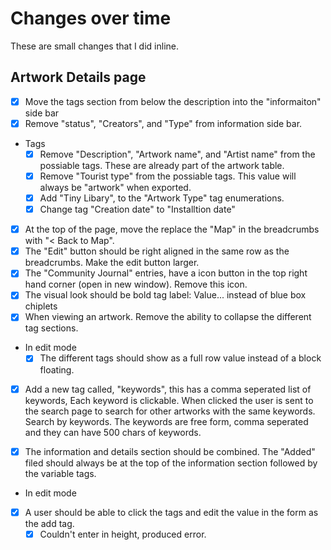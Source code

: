 # Changes over time

These are small changes that I did inline.

## Artwork Details page

- [x] Move the tags section from below the description into the "informaiton" side bar
- [x] Remove "status", "Creators", and "Type" from information side bar.
- Tags
  - [x] Remove "Description", "Artwork name", and "Artist name" from the possiable tags. These are already part of the artwork table.
  - [x] Remove "Tourist type" from the possiable tags. This value will always be "artwork" when exported.
  - [x] Add "Tiny Libary", to the "Artwork Type" tag enumerations.
  - [x] Change tag "Creation date" to "Installtion date"
- [x] At the top of the page, move the replace the "Map" in the breadcrumbs with "< Back to Map".
- [x] The "Edit" button should be right aligned in the same row as the breadcrumbs. Make the edit button larger.
- [x] The "Community Journal" entries, have a icon button in the top right hand corner (open in new window). Remove this icon.
- [x] The visual look should be bold tag label: Value... instead of blue box chiplets
- [x] When viewing an artwork. Remove the ability to collapse the different tag sections.
- In edit mode
  - [x] The different tags should show as a full row value instead of a block floating.
- [x] Add a new tag called, "keywords", this has a comma seperated list of keywords, Each keyword is clickable. When clicked the user is sent to the search page to search for other artworks with the same keywords. Search by keywords. The keywords are free form, comma seperated and they can have 500 chars of keywords.
- [x] The information and details section should be combined. The "Added" filed should always be at the top of the information section followed by the variable tags.


- In edit mode
- [x] A user should be able to click the tags and edit the value in the form as the add tag.
  - [x] Couldn't enter in height, produced error.